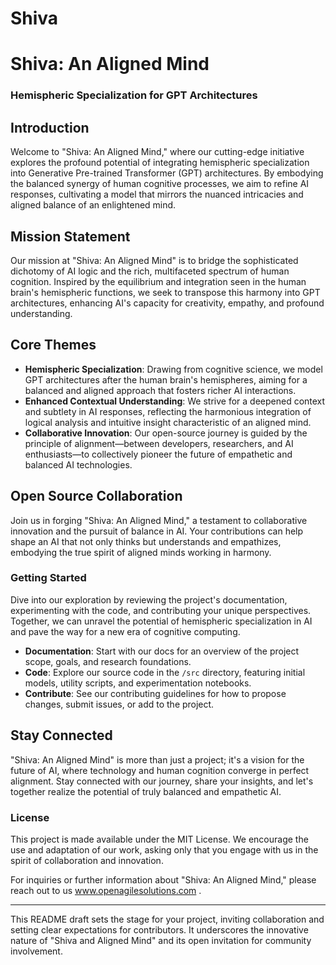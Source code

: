# Shiva
# Shiva: An Aligned Mind
### Hemispheric Specialization for GPT Architectures

## Introduction

Welcome to "Shiva: An Aligned Mind," where our cutting-edge initiative explores the profound potential of integrating hemispheric specialization into Generative Pre-trained Transformer (GPT) architectures. By embodying the balanced synergy of human cognitive processes, we aim to refine AI responses, cultivating a model that mirrors the nuanced intricacies and aligned balance of an enlightened mind.

## Mission Statement

Our mission at "Shiva: An Aligned Mind" is to bridge the sophisticated dichotomy of AI logic and the rich, multifaceted spectrum of human cognition. Inspired by the equilibrium and integration seen in the human brain's hemispheric functions, we seek to transpose this harmony into GPT architectures, enhancing AI's capacity for creativity, empathy, and profound understanding.

## Core Themes

- **Hemispheric Specialization**: Drawing from cognitive science, we model GPT architectures after the human brain's hemispheres, aiming for a balanced and aligned approach that fosters richer AI interactions.
- **Enhanced Contextual Understanding**: We strive for a deepened context and subtlety in AI responses, reflecting the harmonious integration of logical analysis and intuitive insight characteristic of an aligned mind.
- **Collaborative Innovation**: Our open-source journey is guided by the principle of alignment—between developers, researchers, and AI enthusiasts—to collectively pioneer the future of empathetic and balanced AI technologies.

## Open Source Collaboration

Join us in forging "Shiva: An Aligned Mind," a testament to collaborative innovation and the pursuit of balance in AI. Your contributions can help shape an AI that not only thinks but understands and empathizes, embodying the true spirit of aligned minds working in harmony.

### Getting Started

Dive into our exploration by reviewing the project's documentation, experimenting with the code, and contributing your unique perspectives. Together, we can unravel the potential of hemispheric specialization in AI and pave the way for a new era of cognitive computing.

- **Documentation**: Start with our docs for an overview of the project scope, goals, and research foundations.
- **Code**: Explore our source code in the `/src` directory, featuring initial models, utility scripts, and experimentation notebooks.
- **Contribute**: See our contributing guidelines for how to propose changes, submit issues, or add to the project.

## Stay Connected

"Shiva: An Aligned Mind" is more than just a project; it's a vision for the future of AI, where technology and human cognition converge in perfect alignment. Stay connected with our journey, share your insights, and let's together realize the potential of truly balanced and empathetic AI.

### License

This project is made available under the MIT License. We encourage the use and adaptation of our work, asking only that you engage with us in the spirit of collaboration and innovation.

For inquiries or further information about "Shiva: An Aligned Mind," please reach out to us www.openagilesolutions.com .



---

This README draft sets the stage for your project, inviting collaboration and setting clear expectations for contributors. It underscores the innovative nature of "Shiva and Aligned Mind" and its open invitation for community involvement.
